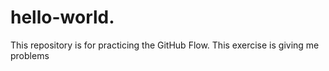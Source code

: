 # hello-world.
This repository is for practicing the GitHub Flow.
This exercise is giving me problems
